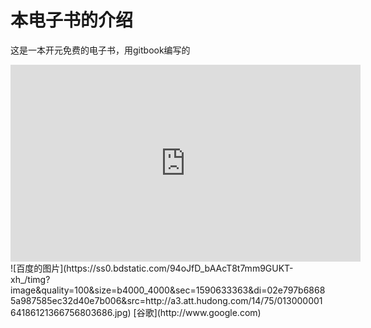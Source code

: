 # 本电子书的介绍

这是一本开元免费的电子书，用gitbook编写的
<iframe width="560" height="315" src="https://www.youtube.com/embed/8_cjpylTQKc" frameborder="0" allow="accelerometer; autoplay; encrypted-media; gyroscope; picture-in-picture" allowfullscreen></iframe>
![百度的图片](https://ss0.bdstatic.com/94oJfD_bAAcT8t7mm9GUKT-xh_/timg?image&quality=100&size=b4000_4000&sec=1590633363&di=02e797b68685a987585ec32d40e7b006&src=http://a3.att.hudong.com/14/75/01300000164186121366756803686.jpg)
[谷歌](http://www.google.com)


